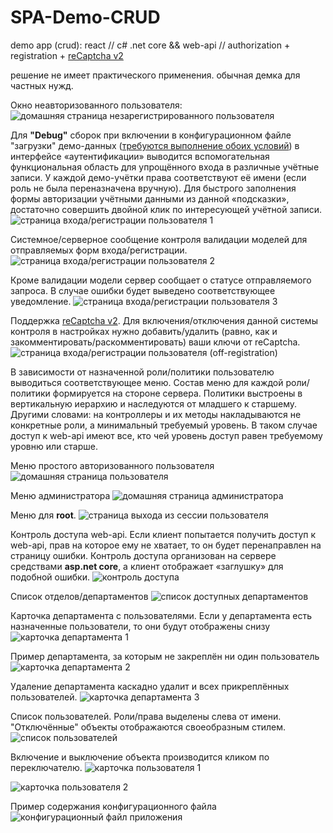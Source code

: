 # SPA-Demo-CRUD
demo app (crud): react // c# .net core && web-api // authorization + registration + [reCaptcha v2](https://github.com/badhitman/reCaptcha)

решение не имеет практического применения. обычная демка для частных нужд.

Окно неавторизованного пользователя:
![домашняя страница незарегистрированного пользователя](./screenshots/home-page-guest.jpg)

Для **"Debug"** сборок при включении в конфигурационном файле "загрузки" демо-данных ([требуются выполнение обоих условий](https://github.com/badhitman/SPA-Demo-CRUD/blob/0ac2675fdf4d49499b6e8958ddf92074a2d819e1/Controllers/AuthorizationController.cs#L272)) в интерфейсе «аутентификации» выводится вспомогательная функциональная область для упрощённого входа в различные учётные записи. У каждой демо-учётки права соответствуют её имени (если роль не была переназначена вручную).
Для быстрого заполнения формы авторизации учётными данными из данной «подсказки», достаточно совершить двойной клик по интересующей учётной записи.
![страница входа/регистрации пользователя 1](./screenshots/log-in.jpg)

Системное/серверное сообщение контроля валидации моделей для отправляемых форм входа/регистрации.
![страница входа/регистрации пользователя 2](./screenshots/log-in-2.jpg)

Кроме валидации модели сервер сообщает о статусе отправляемого запроса. В случае ошибки будет выведено соответствующее уведомление.
![страница входа/регистрации пользователя 3](./screenshots/log-in-3.jpg)

Поддержка [reCaptcha v2](https://github.com/badhitman/reCaptcha). Для включения/отключения данной системы контроля в настройках нужно добавить/удалить (равно, как и закомментировать/раскомментировать) ваши ключи от reCaptcha.
![страница входа/регистрации пользователя (off-registration)](./screenshots/log-in-off-registration.jpg)

В зависимости от назначенной роли/политики пользователю выводиться соответствующее меню. Состав меню для каждой роли/политики формируется на стороне сервера. Политики выстроены в вертикальную иерархию и наследуются от младшего к старшему.
Другими словами: на контроллеры и их методы накладываются не конкретные роли, а минимальный требуемый уровень.
В таком случае доступ к web-api имеют все, кто чей уровень доступ равен требуемому уровню или старше.

Меню простого авторизованного пользователя
![домашняя страница пользователя](./screenshots/menu-user.jpg)

Меню администратора
![домашняя страница администратора](./screenshots/menu-admin.jpg)

Меню для **root**.
![страница выхода из сессии пользователя](./screenshots/log-out.jpg)

Контроль доступа web-api. Если клиент попытается получить доступ к web-api, прав на которое ему не хватает, то он будет перенаправлен на страницу ошибки.
Контроль доступа организован на сервере средствами **asp.net core**, а клиент отображает «заглушку» для подобной ошибки.
![контроль доступа](./screenshots/access-denied.jpg)

Список отделов/департаментов
![список доступных департаментов](./screenshots/departments-list.jpg)

Карточка департамента с пользователями. Если у департамента есть назначенные пользователи, то они будут отображены снизу
![карточка департамента 1](./screenshots/departments-card.jpg)

Пример департамента, за которым не закреплён ни один пользователь
![карточка департамента 2](./screenshots/departments-card-empty.jpg)

Удаление департамента каскадно удалит и всех прикреплённых пользователей.
![карточка департамента 3](./screenshots/departments-delete.jpg)

Список пользователей. Роли/права выделены слева от имени. "Отключённые" объекты отображаются своеобразным стилем.
![список пользователей](./screenshots/user-list.jpg)

Включение и выключение объекта производится кликом по переключателю.
![карточка пользователя 1](./screenshots/user-card.jpg)

![карточка пользователя 2](./screenshots/user-delete.jpg)

Пример содержания конфигурационного файла
![конфигурационный файл приложения](./screenshots/appsettings.json.jpg)
